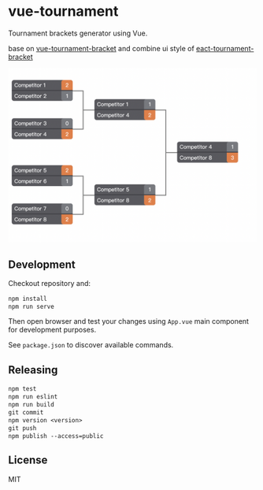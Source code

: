# vue-tournament

Tournament brackets generator using Vue.

base on [vue-tournament-bracket](https://github.com/kamilwylegala/vue-tournament-bracket) and combine ui style of [eact-tournament-bracket](https://github.com/moodysalem/react-tournament-bracket)

![example](./image/example.png)

## Development

Checkout repository and:
```
npm install
npm run serve
```

Then open browser and test your changes using `App.vue` main component for development purposes.

See `package.json` to discover available commands.

## Releasing

```
npm test
npm run eslint
npm run build
git commit
npm version <version>
git push
npm publish --access=public
```

## License

MIT